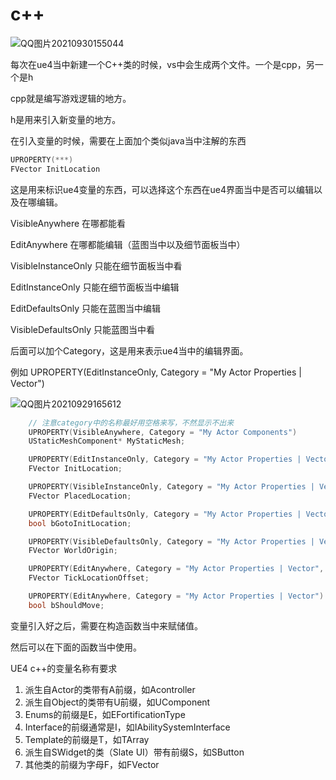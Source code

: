 # c++



![QQ图片20210930155044](F:\MyNotes\UE4\c++\QQ图片20210930155044.png)





每次在ue4当中新建一个C++类的时候，vs中会生成两个文件。一个是cpp，另一个是h

cpp就是编写游戏逻辑的地方。

h是用来引入新变量的地方。



在引入变量的时候，需要在上面加个类似java当中注解的东西

```c++
UPROPERTY(***)
FVector InitLocation
```

这是用来标识ue4变量的东西，可以选择这个东西在ue4界面当中是否可以编辑以及在哪编辑。

VisibleAnywhere 在哪都能看

EditAnywhere	在哪都能编辑（蓝图当中以及细节面板当中）





VisibleInstanceOnly 只能在细节面板当中看

EditInstanceOnly 只能在细节面板当中编辑



EditDefaultsOnly 只能在蓝图当中编辑

VisibleDefaultsOnly 只能蓝图当中看



后面可以加个Category，这是用来表示ue4当中的编辑界面。

例如 UPROPERTY(EditInstanceOnly, Category = "My Actor Properties | Vector")

![QQ图片20210929165612](F:\MyNotes\UE4\c++\QQ图片20210929165612.png)



```c++
	// 注意category中的名称最好用空格来写，不然显示不出来
	UPROPERTY(VisibleAnywhere, Category = "My Actor Components")
	UStaticMeshComponent* MyStaticMesh;

	UPROPERTY(EditInstanceOnly, Category = "My Actor Properties | Vector")
	FVector InitLocation;

	UPROPERTY(VisibleInstanceOnly, Category = "My Actor Properties | Vector")
	FVector PlacedLocation;

	UPROPERTY(EditDefaultsOnly, Category = "My Actor Properties | Vector")
	bool bGotoInitLocation;

	UPROPERTY(VisibleDefaultsOnly, Category = "My Actor Properties | Vector")
	FVector WorldOrigin;

	UPROPERTY(EditAnywhere, Category = "My Actor Properties | Vector", meta = (ClampMin = -5.0f, ClampMax = 5.0f, UIMin = -5.0f, UIMax = 5.0f))
	FVector TickLocationOffset;

	UPROPERTY(EditAnywhere, Category = "My Actor Properties | Vector")
	bool bShouldMove;
```





变量引入好之后，需要在构造函数当中来赋储值。

然后可以在下面的函数当中使用。



UE4 c++的变量名称有要求

1. 派生自Actor的类带有A前缀，如Acontroller
2. 派生自Object的类带有U前缀，如UComponent
3. Enums的前缀是E，如EFortificationType
4. Interface的前缀通常是I，如IAbilitySystemInterface
5. Template的前缀是T，如TArray
6. 派生自SWidget的类（Slate UI）带有前缀S，如SButton
7. 其他类的前缀为字母F，如FVector

